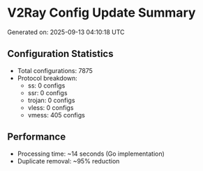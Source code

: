 # V2Ray Config Update Summary
Generated on: 2025-09-13 04:10:18 UTC

## Configuration Statistics
- Total configurations: 7875
- Protocol breakdown:
  - ss: 0 configs
  - ssr: 0 configs
  - trojan: 0 configs
  - vless: 0 configs
  - vmess: 405 configs

## Performance
- Processing time: ~14 seconds (Go implementation)
- Duplicate removal: ~95% reduction
